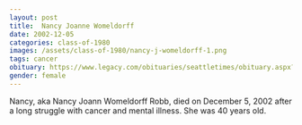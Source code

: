 ```yaml
---
layout: post
title:  Nancy Joanne Womeldorff
date: 2002-12-05
categories: class-of-1980
images: /assets/class-of-1980/nancy-j-womeldorff-1.png
tags: cancer
obituary: https://www.legacy.com/obituaries/seattletimes/obituary.aspx?n=Nancy-Robb&pid=646808
gender: female
---
```

Nancy, aka Nancy Joann Womeldorff Robb, died on December 5, 2002 after a long struggle with cancer and mental illness. She was 40 years old.

